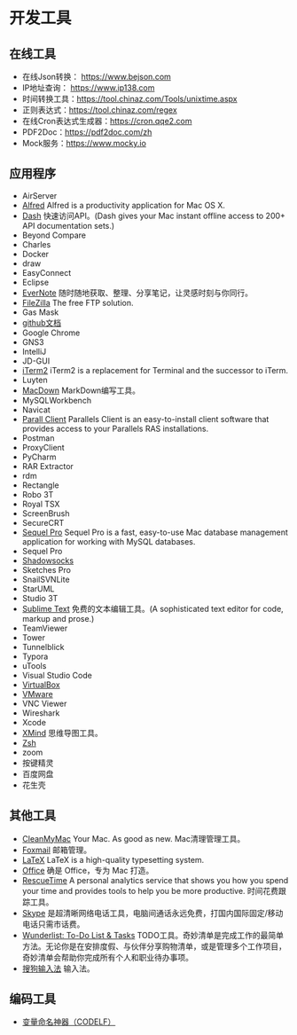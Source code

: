 # 开发工具

## 在线工具

* 在线Json转换： <https://www.bejson.com>
* IP地址查询： <https://www.ip138.com>
* 时间转换工具：<https://tool.chinaz.com/Tools/unixtime.aspx>
* 正则表达式：<https://tool.chinaz.com/regex>
* 在线Cron表达式生成器：<https://cron.qqe2.com>
* PDF2Doc：<https://pdf2doc.com/zh>
* Mock服务：<https://www.mocky.io>

## 应用程序

* AirServer
* [Alfred](https://www.alfredapp.com) Alfred is a productivity application for Mac OS X.
* [Dash](https://kapeli.com/dash)  快速访问API。(Dash gives your Mac instant offline access to 200+ API documentation sets.)
* Beyond Compare
* Charles
* Docker
* draw
* EasyConnect
* Eclipse
* [EverNote](https://evernote.com/intl/zh-cn) 随时随地获取、整理、分享笔记，让灵感时刻与你同行。
* [FileZilla](https://filezilla-project.org) The free FTP solution.
* Gas Mask
* [github文档](https://docs.github.com/cn)
* Google Chrome
* GNS3
* IntelliJ
* JD-GUI
* [iTerm2](https://www.iterm2.com) iTerm2 is a replacement for Terminal and the successor to iTerm.
* Luyten
* [MacDown](http://macdown.uranusjr.com) MarkDown编写工具。
* MySQLWorkbench
* Navicat
* [Parall Client](https://www.parallels.com/cn/products/ras/features/parallels-client) Parallels Client is an easy-to-install client software that provides access to your Parallels RAS installations.
* Postman
* ProxyClient
* PyCharm
* RAR Extractor
* rdm
* Rectangle
* Robo 3T
* Royal TSX
* ScreenBrush
* SecureCRT
* [Sequel Pro](http://www.sequelpro.com) Sequel Pro is a fast, easy-to-use Mac database management application for working with MySQL databases.
* Sequel Pro
* [Shadowsocks](https://github.com/shadowsocks/shadowsocks)
* Sketches Pro
* SnailSVNLite
* StarUML
* Studio 3T
* [Sublime Text](http://www.sublimetext.com)  免费的文本编辑工具。(A sophisticated text editor for code, markup and prose.)
* TeamViewer
* Tower
* Tunnelblick
* Typora
* uTools
* Visual Studio Code
* [VirtualBox](https://www.virtualbox.org)
* [VMware](https://www.vmware.com)
* VNC Viewer
* Wireshark
* Xcode
* [XMind](https://www.xmind.net) 思维导图工具。
* [Zsh](https://ohmyz.sh)
* zoom
* 按键精灵
* 百度网盘
* 花生壳

## 其他工具

* [CleanMyMac](https://cleanmymac.com) Your Mac. As good as new. Mac清理管理工具。
* [Foxmail](https://www.foxmail.com) 邮箱管理。
* [LaTeX](https://www.latex-project.org) LaTeX is a high-quality typesetting system.
* [Office](https://products.office.com/zh-cn/mac/microsoft-office-for-mac) 确是 Office，专为 Mac 打造。
* [RescueTime](https://www.rescuetime.com) A personal analytics service that shows you how you spend your time and provides tools to help you be more productive. 时间花费跟踪工具。
* [Skype](https://web.skype.com) 是超清晰网络电话工具，电脑间通话永远免费，打国内国际固定/移动电话只需市话费。
* [Wunderlist: To-Do List & Tasks](https://www.wunderlist.com/zh) TODO工具。奇妙清单是完成工作的最简单方法。无论你是在安排度假、与伙伴分享购物清单，或是管理多个工作项目，奇妙清单会帮助你完成所有个人和职业待办事项。
* [搜狗输入法](https://pinyin.sogou.com/mac) 输入法。

## 编码工具

* [变量命名神器（CODELF）](https://unbug.github.io/codelf/)

